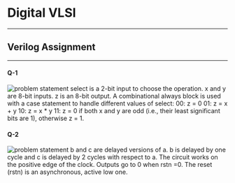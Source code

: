# Digital VLSI
--------


## Verilog Assignment
-----

#### Q-1
![problem statement](https://github.com/user-attachments/assets/679d5b17-c215-41d5-9c7a-4f1ed98a1ca0)
select is a 2-bit input to choose the operation.
x and y are 8-bit inputs.
z is an 8-bit output.
A combinational always block is used with a case statement to handle different values of select:
00: z = 0
01: z = x + y
10: z = x * y
11: z = 0 if both x and y are odd (i.e., their least significant bits are 1), otherwise z = 1.



#### Q-2
![problem statement](https://github.com/user-attachments/assets/7e5760f6-1ac9-4ba5-88e9-86345c532f30)
b and c are delayed versions of a. b is delayed by one cycle and c is delayed by 2 cycles with respect to a. The circuit works on the positive edge of the clock. Outputs go to 0 when rstn =0. The reset (rstn) is an asynchronous, active low one.
